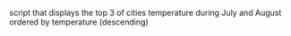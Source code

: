 script that displays the top 3 of cities temperature during July and August ordered by temperature (descending)

